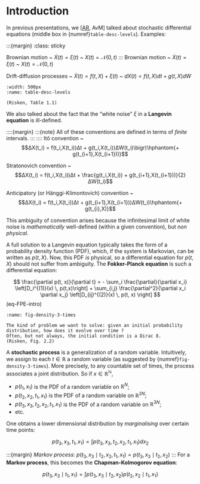 # Introduction

In previous presentations, we [[AR](https://slides.com/alexrene/a-mathematically-offensive-introduction-to-stochastic-calculus), AvM] talked about stochastic differential equations (middle box in {numref}`table-desc-levels`). Examples:

:::{margin}
:class: sticky

Brownian motion
~ $\dot{X}(t) = ξ(t)$
~ $X(t) = \mathcal{N}(0, t)$
:::
Brownian motion
~ $\dot{X}(t) = ξ(t)$
~ $X(t) = \mathcal{N}(0, t)$

Drift-diffusion processes
~ $\dot{X}(t) = f(t,X) + ξ(t)$
~ $dX(t) = f(t,X)dt + g(t,X)dW$

```{figure} ./figures/p6-table11-three-levels-description.png
:width: 500px
:name: table-desc-levels

(Risken, Table 1.1)
```

We also talked about the fact that the “white noise” $ξ$ in a **Langevin equation** is ill-defined.

::::{margin}
:::{note}
All of these conventions are defined in terms of *finite* intervals.
:::
::::
Itô convention
~ $$ΔX(t_i) = f(t_i,X(t_i))Δt + g(t_i,X(t_i))ΔW(t_i)\bigr)\hphantom{+ g(t_{i+1},X(t_{i+1}))}$$

Stratonovich convention
~ $$ΔX(t_i) = f(t_i,X(t_i))Δt + \frac{g(t_i,X(t_i)) + g(t_{i+1},X(t_{i+1}))}{2}ΔW(t_i)$$

Anticipatory (or Hänggi-Klimontovich) convention
~ $$ΔX(t_i) = f(t_i,X(t_i))Δt + g(t_{i+1},X(t_{i+1}))ΔW(t_i)\hphantom{+ g(t_{i},X)}$$

This ambiguity of convention arises because the infinitesimal limit of white noise is *mathematically* well-defined (within a given convention), but *non physical*.

A full solution to a Langevin equation typically takes the form of a probability density function (PDF), which, if the system is Markovian, can be written as $p(t, X)$. Now, this PDF *is* physical, so a differential equation for $p(t, X)$ should not suffer from ambiguity.
The **Fokker-Planck equation** is such a differential equation:

$$
\frac{\partial p(t, x)}{\partial t} = - \sum_i \frac{\partial}{\partial x_i} \left[D_i^{(1)}(x) \, p(t,x)\right] + \sum_{i,j} \frac{\partial^2}{\partial x_i \partial x_j} \left[D_{ij}^{(2)}(x) \, p(t, x) \right]
$$ (eq-FPE-intro)

```{figure} ./figures/p29-fig22-density-at-3-times.png
:name: fig-density-3-times

The kind of problem we want to solve: given an initial probability distribution, how does it evolve over time ?
Often, but not always, the initial condition is a Dirac δ.
(Risken, Fig. 2.2)
```

A **stochastic process** is a generalization of a random variable. Intuitively, we assign to each $t \in \mathbb{R}$ a random variable (as suggested by {numref}`fig-density-3-times`). More precisely, to any countable set of times, the process associates a joint distribution. So if $x \in \mathbb{R^N}$,
- $p(t_1, x_1)$ is the PDF of a random variable on $\mathbb{R}^N$;
- $p(t_2, x_2, t_1, x_1)$ is the PDF of a random variable on $\mathbb{R}^{2N}$;
- $p(t_3, x_3, t_2, x_2, t_1, x_1)$ is the PDF of a random variable on $\mathbb{R}^{3N}$;
- etc.

One obtains a lower dimensional distribution by *marginalising* over certain time points:

$$p(t_3, x_3, t_1, x_1) = \int p(t_3, x_3, t_2, x_2, t_1, x_1) dx_2$$

:::{margin}
*Markov process*: $p(t_3, x_3 \mid t_2, x_2, t_1, x_1) = p(t_3, x_3 \mid t_2, x_2)$
:::
For a **Markov process**, this becomes the **Chapman-Kolmogorov equation**:

$$p(t_3, x_3 \mid t_1, x_1) = \int p(t_3, x_3 \mid t_2, x_2) p(t_2, x_2 \mid t_1, x_1)$$